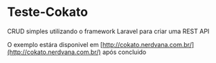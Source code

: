 # Teste-Cokato
CRUD simples utilizando o framework Laravel para criar uma REST API 

O exemplo estára disponivel em [http://cokato.nerdvana.com.br/](http://cokato.nerdvana.com.br/) após concluido
